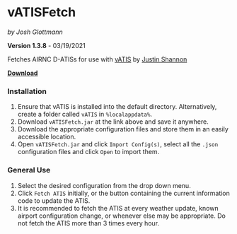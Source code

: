 # vATISFetch

_by Josh Glottmann_

**Version 1.3.8** - 03/19/2021

Fetches AIRNC D-ATISs for use with [vATIS](https://vatis.clowd.io/) by [Justin Shannon](https://github.com/JustinShannon)

__[Download](https://github.com/glott/vATISFetch/blob/master/vATISFetch.jar?raw=true)__

### Installation

1) Ensure that vATIS is installed into the default directory. Alternatively, create a folder called `vATIS` in `%localappdata%`. 
2) Download `vATISFetch.jar` at the link above and save it anywhere.
3) Download the appropriate configuration files and store them in an easily accessible location. 
4) Open `vATISFetch.jar` and click `Import Config(s)`, select all the `.json` configuration files and click `Open` to import them. 

### General Use

1) Select the desired configuration from the drop down menu.
2) Click `Fetch ATIS` initially, or the button containing the current information code to update the ATIS.
3) It is recommended to fetch the ATIS at every weather update, known airport configuration change, or whenever else may be appropriate. Do not fetch the ATIS more than 3 times every hour.